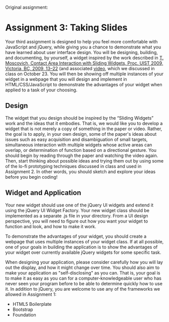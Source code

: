 Original assignment:

# Assignment 3: Taking Slides
Your third assignment is designed to help you feel more comfortable with JavaScript and jQuery, while giving you a chance to demonstrate what you have learned about user interface design.
You will be designing, building, and documenting, by yourself, a widget inspired by the work described in ​[T. Moscovich, Contact Area Interaction with Sliding Widgets, ​Proc. UIST 2009​, Victoria, BC, 2009, 13–22​](http://doi.acm.org/10.1145/1622176.1622181) (and associated ​[video](http://doi.acm.org/10.1145/1622176.1622181​), which we discussed in class on October 23. You will then be showing off multiple instances of your widget in a webpage that you will design and implement in HTML/CSS/JavaScript to demonstrate the advantages of your widget when applied to a task of your choosing.

## Design
The widget that you design should be ​inspired​ by the “Sliding Widgets” work and the ideas that it embodies. That is, we would like you to develop a widget that is not merely a copy of something in the paper or video. Rather, the goal is to apply, in your own design, some of the paper's ideas about issues such as easy acquisition and disambiguation of small targets, simultaneous interaction with multiple widgets whose active areas can overlap, or determination of function based on a directional gesture. You should begin by reading through the paper and watching the video again. Then, start thinking about possible ideas and trying them out by using some of the lo-fi prototyping techniques discussed in class and used in Assignment 2. In other words, you should sketch and explore your ideas ​before​ you begin coding!

## Widget and Application
Your new widget should use one of the ​jQuery UI widgets​ and ​extend it​ using the ​jQuery UI Widget Factory​. Your new widget class should be implemented as a separate .js file in your directory. From a UI design perspective, you will need to figure out how you want your widget to function and look, and how to make it work.

To demonstrate the advantages of your widget, you should create a webpage that uses multiple instances of your widget class. If at all possible, one of your goals in building the application is to show the advantages of your widget over currently available jQuery widgets for some specific task.

When designing your application, please consider carefully how you will lay out the display, and how it might change over time. You should also aim to make your application as "self-disclosing" as you can. That is, your goal is to make it as easy as you can for a computer-knowledgeable user who has never seen your program before to be able to determine quickly how to use it.
In addition to jQuery, you are welcome to use any of the frameworks we allowed in Assignment 1:
- ​HTML5 Boilerplate 
- Bootstrap
- ​Foundation